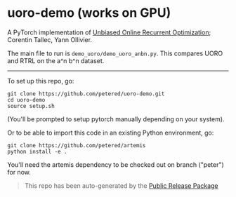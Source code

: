 
# uoro-demo (works on GPU)

A PyTorch implementation of [Unbiased Online Recurrent Optimization](https://arxiv.org/abs/1702.05043); Corentin Tallec, Yann Ollivier.

The main file to run is `demo_uoro/demo_uoro_anbn.py`.  This compares UORO and RTRL on the a^n b^n dataset.

---

To set up this repo, go:

```
git clone https://github.com/petered/uoro-demo.git
cd uoro-demo
source setup.sh
```
(You'll be prompted to setup pytorch manually depending on your system).

Or to be able to import this code in an existing Python environment, go:

```
git clone https://github.com/petered/artemis
python install -e .
```

You'll need the artemis dependency to be checked out on branch ("peter") for now.

> This repo has been auto-generated by the [Public Release Package](https://github.com/petered/public-release)
